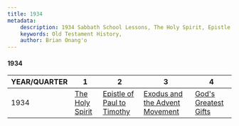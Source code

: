 ```yaml
---
title: 1934
metadata:
    description: 1934 Sabbath School Lessons, The Holy Spirit, Epistle of Paul to Timothy,  Exodus and the  Advent Movement, God's Greatest Gifts
    keywords: Old Testament History,
    author: Brian Onang'o
---
```


#### 1934

YEAR/QUARTER |   1  | 2| 3| 4
-------------|------------|---|--|---
1934   |  [The Holy Spirit](/1931-1940/1934/quarter1) | [Epistle of Paul to Timothy](/1931-1940/1934/quarter2) | [ Exodus and the  Advent Movement](/1931-1940/1934/quarter3) | [God's Greatest Gifts](/1931-1940/1934/quarter4) |
 